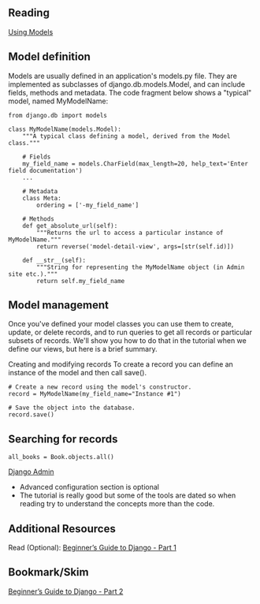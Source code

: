 ## Reading

[Using Models](https://developer.mozilla.org/en-US/docs/Learn/Server-side/Django/Models)

## Model definition

Models are usually defined in an application's models.py file. They are implemented as subclasses of django.db.models.Model, and can include fields, methods and metadata. The code fragment below shows a "typical" model, named MyModelName:

```
from django.db import models

class MyModelName(models.Model):
    """A typical class defining a model, derived from the Model class."""

    # Fields
    my_field_name = models.CharField(max_length=20, help_text='Enter field documentation')
    ...

    # Metadata
    class Meta: 
        ordering = ['-my_field_name']

    # Methods
    def get_absolute_url(self):
        """Returns the url to access a particular instance of MyModelName."""
        return reverse('model-detail-view', args=[str(self.id)])
    
    def __str__(self):
        """String for representing the MyModelName object (in Admin site etc.)."""
        return self.my_field_name
```

## Model management
Once you've defined your model classes you can use them to create, update, or delete records, and to run queries to get all records or particular subsets of records. We'll show you how to do that in the tutorial when we define our views, but here is a brief summary.

Creating and modifying records
To create a record you can define an instance of the model and then call save().

```
# Create a new record using the model's constructor.
record = MyModelName(my_field_name="Instance #1")

# Save the object into the database.
record.save()
```

## Searching for records

```
all_books = Book.objects.all()
```

[Django Admin](https://developer.mozilla.org/en-US/docs/Learn/Server-side/Django/Admin_site)

- Advanced configuration section is optional
- The tutorial is really good but some of the tools are dated so when reading try to understand the concepts more than the code.

## Additional Resources
Read (Optional): [Beginner’s Guide to Django - Part 1](https://simpleisbetterthancomplex.com/series/2017/09/04/a-complete-beginners-guide-to-django-part-1.html)


## Bookmark/Skim
[Beginner’s Guide to Django - Part 2](https://simpleisbetterthancomplex.com/series/2017/09/11/a-complete-beginners-guide-to-django-part-2.html)

